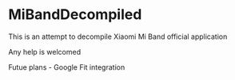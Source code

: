 # MiBandDecompiled
This is an attempt to decompile Xiaomi Mi Band official application

Any help is welcomed


Futue plans - Google Fit integration

